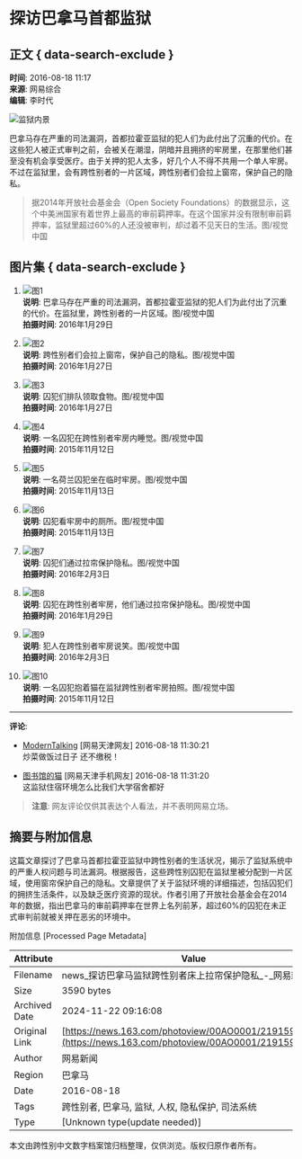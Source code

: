 # 探访巴拿马首都监狱

## 正文 { data-search-exclude }


**时间**: 2016-08-18 11:17  
**来源**: 网易综合  
**编辑**: 李时代

![监狱内景](http://img4.cache.netease.com/photo/0001/2016-08-18/BUOEFIEJ00AO0001.jpg)

巴拿马存在严重的司法漏洞，首都拉霍亚监狱的犯人们为此付出了沉重的代价。在这些犯人被正式审判之前，会被关在潮湿，阴暗并且拥挤的牢房里，在那里他们甚至没有机会享受医疗。由于关押的犯人太多，好几个人不得不共用一个单人牢房。不过在监狱里，会有跨性别者的一片区域，跨性别者们会拉上窗帘，保护自己的隐私。

> 据2014年开放社会基金会（Open Society Foundations）的数据显示，这个中美洲国家有着世界上最高的审前羁押率。在这个国家并没有限制审前羁押率，监狱里超过60%的人还没被审判，却过着不见天日的生活。图/视觉中国

## 图片集 { data-search-exclude }

1. ![图1](http://img4.cache.netease.com/photo/0001/2016-08-18/BUOEFIEJ00AO0001.jpg)  
   **说明**: 巴拿马存在严重的司法漏洞，首都拉霍亚监狱的犯人们为此付出了沉重的代价。在监狱里，跨性别者的一片区域。图/视觉中国  
   **拍摄时间**: 2016年1月29日

2. ![图2](http://img4.cache.netease.com/photo/0001/2016-08-18/BUOEFJ2O00AO0001.jpg)  
   **说明**: 跨性别者们会拉上窗帘，保护自己的隐私。图/视觉中国  
   **拍摄时间**: 2016年1月27日

3. ![图3](http://img3.cache.netease.com/photo/0001/2016-08-18/BUOEFJRE00AO0001.jpg)  
   **说明**: 囚犯们排队领取食物。图/视觉中国  
   **拍摄时间**: 2016年1月27日

4. ![图4](http://img4.cache.netease.com/photo/0001/2016-08-18/BUOEFLG800AO0001.jpg)  
   **说明**: 一名囚犯在跨性别者牢房内睡觉。图/视觉中国  
   **拍摄时间**: 2015年11月12日

5. ![图5](http://img4.cache.netease.com/photo/0001/2016-08-18/BUOEFM6C00AO0001.jpg)  
   **说明**: 一名荷兰囚犯坐在临时牢房。图/视觉中国  
   **拍摄时间**: 2015年11月13日

6. ![图6](http://img4.cache.netease.com/photo/0001/2016-08-18/BUOEFN8300AO0001.jpg)  
   **说明**: 囚犯看牢房中的厕所。图/视觉中国  
   **拍摄时间**: 2015年11月13日

7. ![图7](http://img3.cache.netease.com/photo/0001/2016-08-18/BUOEFO3100AO0001.jpg)  
   **说明**: 囚犯们通过拉帘保护隐私。图/视觉中国  
   **拍摄时间**: 2016年2月3日

8. ![图8](http://img3.cache.netease.com/photo/0001/2016-08-18/BUOEFOF800AO0001.jpg)  
   **说明**: 囚犯在跨性别者牢房，他们通过拉帘保护隐私。图/视觉中国  
   **拍摄时间**: 2016年1月29日

9. ![图9](http://img4.cache.netease.com/photo/0001/2016-08-18/BUOEFP8U00AO0001.jpg)  
   **说明**: 犯人在跨性别者牢房说笑。图/视觉中国  
   **拍摄时间**: 2016年2月3日

10. ![图10](http://img3.cache.netease.com/photo/0001/2016-08-18/BUOEFRD200AO0001.jpg)  
    **说明**: 一名囚犯抱着猫在监狱跨性别者牢房拍照。图/视觉中国  
    **拍摄时间**: 2015年11月12日

---
**评论**: 
- [ModernTalking](http://tie.163.com/reply/myaction.jsp?action=reply&userId=385522&f=gentienickname) [网易天津网友] 2016-08-18 11:30:21  
  炒菜做饭过日子 还不缴税！
  
- [图书馆的猫](http://tie.163.com/reply/myaction.jsp?action=reply&userId=55657928&f=gentienickname) [网易天津手机网友] 2016-08-18 11:31:20  
  这监狱住宿环境怎么比我们大学宿舍都好

> **注意**: 网友评论仅供其表达个人看法，并不表明网易立场。

## 摘要与附加信息

<!-- tcd_abstract -->
这篇文章探讨了巴拿马首都拉霍亚监狱中跨性别者的生活状况，揭示了监狱系统中的严重人权问题与司法漏洞。根据报告，这些跨性别囚犯在监狱里被分配到一片区域，使用窗帘保护自己的隐私。文章提供了关于监狱环境的详细描述，包括囚犯们的拥挤生活条件，以及缺乏医疗资源的现状。作者引用了开放社会基金会在2014年的数据，指出巴拿马的审前羁押率在世界上名列前茅，超过60%的囚犯在未正式审判前就被关押在恶劣的环境中。
<!-- tcd_abstract_end -->

附加信息 [Processed Page Metadata]

| Attribute       | Value                                  |
|-----------------|----------------------------------------|
| Filename        | news_探访巴拿马监狱跨性别者床上拉帘保护隐私_-_网易新闻.md                             |
| Size            | 3590 bytes                           |
| Archived Date   | 2024-11-22 09:16:08                             |
| Original Link   | [https://news.163.com/photoview/00AO0001/2191595.html](https://news.163.com/photoview/00AO0001/2191595.html)                       |
| Author          | 网易新闻                               |
| Region          | 巴拿马                               |
| Date            | 2016-08-18                                 |
| Tags            | 跨性别者, 巴拿马, 监狱, 人权, 隐私保护, 司法系统                                 |
| Type            | [Unknown type(update needed)]                                 |
<!-- tcd_table_end -->

本文由跨性别中文数字档案馆归档整理，仅供浏览。版权归原作者所有。
